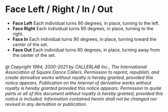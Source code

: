 
# Face Left / Right / In / Out

- **Face Left** Each individual turns 90 degrees, in place, turning to the left.
- **Face Right** Each individual turns 90 degrees, in place, turning to the right.
- **Face In** Each individual turns 90 degrees, in place, turning toward the center of the set.
- **Face Out** Each individual turns 90 degrees, in place, turning away from the center of the set.

###### @ Copyright 1994, 2000-2021 by CALLERLAB Inc., The International Association of Square Dance Callers. Permission to reprint, republish, and create derivative works without royalty is hereby granted, provided this notice appears. Publication on the Internet of derivative works without royalty is hereby granted provided this notice appears. Permission to quote parts or all of this document without royalty is hereby granted, provided this notice is included. Information contained herein shall not be changed nor revised in any derivation or publication.

